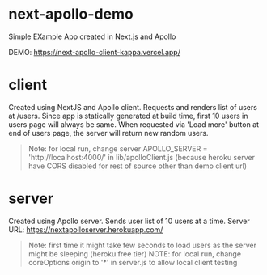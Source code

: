 # next-apollo-demo
Simple EXample App created in Next.js and Apollo

DEMO:  https://next-apollo-client-kappa.vercel.app/

# client
Created using NextJS and Apollo client. Requests and renders list of users at /users. Since app is statically generated at build time, first 10 users in users page will always be same. When requested via 'Load more' button at end of users page, the server will return new random users.

> Note: for local run, change server APOLLO_SERVER = 'http://localhost:4000/' in lib/apolloClient.js (because heroku server have CORS disabled for rest of source other than demo client url)

# server
Created using Apollo server. Sends user list of 10 users at a time. Server URL: https://nextapolloserver.herokuapp.com/

> Note: first time it might take few seconds to load users as the server might be sleeping (heroku free tier)
> NOTE: for local run, change coreOptions origin to '*' in server.js to allow local client testing
